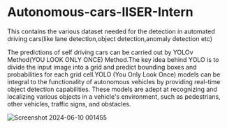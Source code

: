 # Autonomous-cars-IISER-Intern
This contains the various dataset needed for the detection in automated driving cars(like lane detection,object detection,anomaly detection etc)

The predictions of self driving cars can be carried out by YOLOv Method(YOU LOOK ONLY ONCE) Method.The key idea behind YOLO is to divide the input image into a grid and predict bounding boxes and probabilities for each grid cell.YOLO (You Only Look Once) models can be integral to the functionality of autonomous vehicles by providing real-time object detection capabilities. These models are adept at recognizing and localizing various objects in a vehicle's environment, such as pedestrians, other vehicles, traffic signs, and obstacles.


![Screenshot 2024-06-10 001455](https://github.com/t-abs/Autonomous-cars-IISER-Intern/assets/137747688/ae0f3816-88ba-43fa-9ff8-dbe8b45c31d2)

